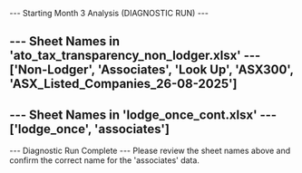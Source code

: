 --- Starting Month 3 Analysis (DIAGNOSTIC RUN) ---

--- Sheet Names in 'ato_tax_transparency_non_lodger.xlsx' ---
['Non-Lodger', 'Associates', 'Look Up', 'ASX300', 'ASX_Listed_Companies_26-08-2025']
----------------------------------------------------------------

--- Sheet Names in 'lodge_once_cont.xlsx' ---
['lodge_once', 'associates']
----------------------------------------------------------------

--- Diagnostic Run Complete ---
Please review the sheet names above and confirm the correct name for the 'associates' data.

